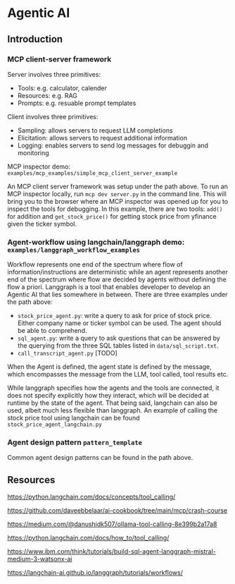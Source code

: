 # Agentic AI

## Introduction

### MCP client-server framework 

Server involves three primitives:
- Tools: e.g. calculator, calender
- Resources: e.g. RAG
- Prompts: e.g. resuable prompt templates

Client involves three primitives:
- Sampling: allows servers to request LLM completions
- Elicitation: allows servers to request additional information
- Logging: enables servers to send log messages for debuggin and monitoring

MCP inspector demo: ``examples/mcp_examples/simple_mcp_client_server_example``

An MCP client server framework was setup under the path above.
To run an MCP inspector locally, run ``mcp dev server.py`` in the command line. This will bring
you to the browser where an MCP inspector was opened up for you to inspect the tools for debugging.
In this example, there are two tools: ``add()`` for addition and ``get_stock_price()`` for getting
stock price from yfinance given the ticker symbol.


### Agent-workflow using langchain/langgraph demo: ``examples/langgraph_workflow_examples``

Workflow represents one end of the spectrum where flow of information/instructions are deterministic
while an agent represents another end of the spectrum where flow are decided by agents without 
defining the flow a priori. Langgraph is a tool that enables developer to develop an Agentic AI
that lies somewhere in between. There are three examples under the path above:

- ``stock_price_agent.py``: write a query to ask for price of stock price. Either company name or ticker symbol 
  can be used. The agent should be able to comprehend. 
- ``sql_agent.py``: write a query to ask questions that can be answered by the querying from the three SQL tables
  listed in ``data/sql_script.txt``.
- ``call_transcript_agent.py`` [TODO]

When the Agent is defined, the agent state is defined by the message, which encompasses the message from the
LLM, tool called, tool results etc. 

While langgraph specifies how the agents and the tools are connected, it does not specify explicitly how they 
interact, which will be decided at runtime by the state of the agent. That being said, langchain can also
be used, albeit much less flexible than langgraph. An example of calling the stock price tool using 
langchain can be found ``stock_price_agent_langchain.py``

### Agent design pattern ``pattern_template``

Common agent design patterns can be found in the path above.



## Resources
https://python.langchain.com/docs/concepts/tool_calling/

https://github.com/daveebbelaar/ai-cookbook/tree/main/mcp/crash-course

https://medium.com/@danushidk507/ollama-tool-calling-8e399b2a17a8

https://python.langchain.com/docs/how_to/tool_calling/

https://www.ibm.com/think/tutorials/build-sql-agent-langgraph-mistral-medium-3-watsonx-ai

https://langchain-ai.github.io/langgraph/tutorials/workflows/


